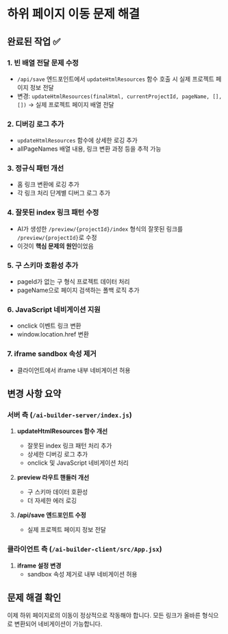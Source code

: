 # 하위 페이지 이동 문제 해결

## 완료된 작업 ✅

### 1. 빈 배열 전달 문제 수정
- `/api/save` 엔드포인트에서 `updateHtmlResources` 함수 호출 시 실제 프로젝트 페이지 정보 전달
- 변경: `updateHtmlResources(finalHtml, currentProjectId, pageName, [], [])` → 실제 프로젝트 페이지 배열 전달

### 2. 디버깅 로그 추가
- `updateHtmlResources` 함수에 상세한 로깅 추가
- allPageNames 배열 내용, 링크 변환 과정 등을 추적 가능

### 3. 정규식 패턴 개선
- 홈 링크 변환에 로깅 추가
- 각 링크 처리 단계별 디버그 로그 추가

### 4. 잘못된 index 링크 패턴 수정
- AI가 생성한 `/preview/{projectId}/index` 형식의 잘못된 링크를 `/preview/{projectId}`로 수정
- 이것이 **핵심 문제의 원인**이었음

### 5. 구 스키마 호환성 추가
- pageId가 없는 구 형식 프로젝트 데이터 처리
- pageName으로 페이지 검색하는 폴백 로직 추가

### 6. JavaScript 네비게이션 지원
- onclick 이벤트 링크 변환
- window.location.href 변환

### 7. iframe sandbox 속성 제거
- 클라이언트에서 iframe 내부 네비게이션 허용

## 변경 사항 요약

### 서버 측 (`/ai-builder-server/index.js`)
1. **updateHtmlResources 함수 개선**
   - 잘못된 index 링크 패턴 처리 추가
   - 상세한 디버깅 로그 추가
   - onclick 및 JavaScript 네비게이션 처리

2. **preview 라우트 핸들러 개선**
   - 구 스키마 데이터 호환성
   - 더 자세한 에러 로깅

3. **/api/save 엔드포인트 수정**
   - 실제 프로젝트 페이지 정보 전달

### 클라이언트 측 (`/ai-builder-client/src/App.jsx`)
1. **iframe 설정 변경**
   - sandbox 속성 제거로 내부 네비게이션 허용

## 문제 해결 확인
이제 하위 페이지로의 이동이 정상적으로 작동해야 합니다. 
모든 링크가 올바른 형식으로 변환되어 네비게이션이 가능합니다.